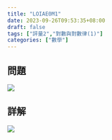 ```yaml
---
title: "LOIAE0M1"
date: 2023-09-26T09:53:35+08:00
draft: false
tags: ["評量2","對數與對數律(1)"]
categories: ["數學"]
---
```

<!--more-->

## 問題
<img src="/posts/solution/LOIAE0M1-q.png">

## 詳解
<img src="/posts/solution/LOIAE0M1-sol.png">
